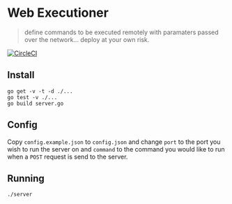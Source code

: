 # Web Executioner
> define commands to be executed remotely with paramaters passed over the network... deploy at your own risk.

[![CircleCI](https://circleci.com/gh/TeamMacLean/web-executioner.svg?style=svg)](https://circleci.com/gh/TeamMacLean/web-executioner)

## Install
```
go get -v -t -d ./...
go test -v ./...
go build server.go
```

## Config
Copy `config.example.json` to `config.json` and change `port` to the port you wish to run the server on and `command` to the command you would like to run when a `POST` request is send to the server.

## Running
```
./server
```